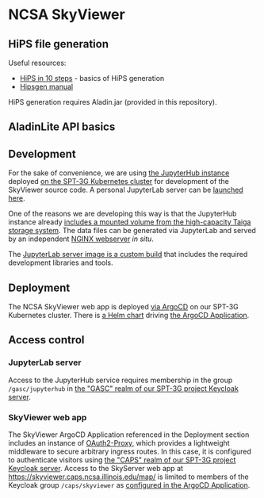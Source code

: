 # NCSA SkyViewer

## HiPS file generation

Useful resources:

* [HiPS in 10 steps](https://aladin.cds.unistra.fr/hips/HipsIn10Steps.gml) - basics of HiPS generation
* [Hipsgen manual](https://aladin.cds.unistra.fr/hips/HipsgenManual.pdf) 

HiPS generation requires Aladin.jar (provided in this repository).



## AladinLite API basics


## Development

For the sake of convenience, we are using [the JupyterHub instance](https://gitlab.com/gasc-ncsa/kubernetes/-/blob/master/apps/root/templates/jupyterhub.yaml) deployed [on the SPT-3G Kubernetes cluster](https://spt3g.ncsa.illinois.edu/argo-cd/applications/jupyterhub) for development of the SkyViewer source code. A personal JupyterLab server can be [launched here](https://jupyter.gasc.ncsa.illinois.edu/).

One of the reasons we are developing this way is that the JupyterHub instance already [includes a mounted volume from the high-capacity Taiga storage system](https://gitlab.com/gasc-ncsa/kubernetes/-/blob/master/apps/root/values.yaml). The data files can be generated via JupyterLab and served by an independent [NGINX webserver](https://gitlab.com/spt3g/kubernetes/-/blob/main/charts/skyviewer/templates/deployment.yaml) *in situ*.

The [JupyterLab server image is a custom build](./Dockerfile) that includes the required development libraries and tools.

## Deployment

The NCSA SkyViewer web app is deployed [via ArgoCD](https://spt3g.ncsa.illinois.edu/argo-cd/applications/skyviewer) on our SPT-3G Kubernetes cluster. There is [a Helm chart](https://gitlab.com/spt3g/kubernetes/-/tree/main/charts/skyviewer) driving [the ArgoCD Application](https://gitlab.com/spt3g/kubernetes/-/blob/main/apps/spt3g/templates/skyviewer.yaml).

## Access control

### JupyterLab server

Access to the JupyterHub service requires membership in the group `/gasc/jupyterhub` in [the "GASC" realm of our SPT-3G project Keycloak server](https://keycloak.spt3g.ncsa.illinois.edu/realms/GASC/).

### SkyViewer web app

The SkyViewer ArgoCD Application referenced in the Deployment section includes an instance of [OAuth2-Proxy](https://gitlab.com/decentci/charts/-/tree/main/charts/oauth2-proxy-traefik), which provides a lightweight middleware to secure arbitrary ingress routes. In this case, it is configured to authenticate visitors using [the "CAPS" realm of our SPT-3G project Keycloak server](https://keycloak.spt3g.ncsa.illinois.edu/realms/caps/). Access to the SkyServer web app at https://skyviewer.caps.ncsa.illinois.edu/map/ is limited to members of the Keycloak group `/caps/skyviewer` as [configured in the ArgoCD Application](https://gitlab.com/spt3g/kubernetes/-/blob/1dbf960c376c5dafcdfa253ec695697bb173b110/apps/spt3g/values.yaml#L13).
